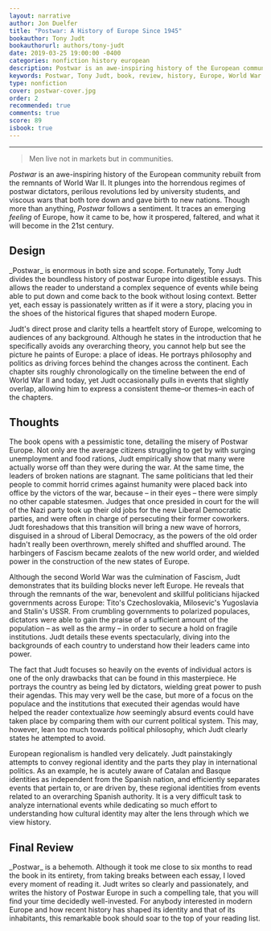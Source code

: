 ```yaml
---
layout: narrative
author: Jon Duelfer
title: "Postwar: A History of Europe Since 1945"
bookauthor: Tony Judt
bookauthorurl: authors/tony-judt
date: 2019-03-25 19:00:00 -0400
categories: nonfiction history european
description: Postwar is an awe-inspiring history of the European community rebuilt from the remnants of World War II. It plunges into the horrendous regimes of postwar dictators, perilous revolutions led by university students, and viscous wars that both tore down and gave birth to new nations.
keywords: Postwar, Tony Judt, book, review, history, Europe, World War II, European history, modern Europe, book review, nonfiction
type: nonfiction
cover: postwar-cover.jpg
order: 2
recommended: true
comments: true
score: 89
isbook: true
---
```

<hr/>

> Men live not in markets but in communities.

_Postwar_ is an awe-inspiring history of the European community rebuilt from the remnants of World War II. It plunges into the horrendous regimes of postwar dictators, perilous revolutions led by university students, and viscous wars that both tore down and gave birth to new nations. Though more than anything, _Postwar_ follows a sentiment. It traces an emerging _feeling_ of Europe, how it came to be, how it prospered, faltered, and what it will become in the 21st century.

<h2><strong>Design</strong></h2>
_Postwar_ is enormous in both size and scope. Fortunately, Tony Judt divides the boundless history of postwar Europe into digestible essays. This allows the reader to understand a complex sequence of events while being able to put down and come back to the book without losing context. Better yet, each essay is passionately written as if it were a story, placing you in the shoes of the historical figures that shaped modern Europe.

Judt's direct prose and clarity tells a heartfelt story of Europe, welcoming to audiences of any background. Although he states in the introduction that he specifically avoids any overarching theory, you cannot help but see the picture he paints of Europe: a place of ideas. He portrays philosophy and politics as driving forces behind the changes across the continent. Each chapter sits roughly chronologically on the timeline between the end of World War II and today, yet Judt occasionally pulls in events that slightly overlap, allowing him to express a consistent theme–or themes–in each of the chapters.

<h2><strong>Thoughts</strong></h2>
The book opens with a pessimistic tone, detailing the misery of Postwar Europe. Not only are the average citizens struggling to get by with surging unemployment and food rations, Judt empirically show that many were actually worse off than they were during the war. At the same time, the leaders of broken nations are stagnant. The same politicians that led their people to commit horrid crimes against humanity were placed back into office by the victors of the war, because – in their eyes – there were simply no other capable statesmen. Judges that once presided in court for the will of the Nazi party took up their old jobs for the new Liberal Democratic parties, and were often in charge of persecuting their former coworkers. Judt foreshadows that this transition will bring a new wave of horrors, disguised in a shroud of Liberal Democracy, as the powers of the old order hadn't really been overthrown, merely shifted and shuffled around. The harbingers of Fascism became zealots of the new world order, and wielded power in the construction of the new states of Europe.

Although the second World War was the culmination of Fascism, Judt demonstrates that its building blocks never left Europe. He reveals that through the remnants of the war, benevolent and skillful politicians hijacked governments across Europe: Tito's Czechoslovakia, Milosevic's Yugoslavia and Stalin's USSR. From crumbling governments to polarized populaces, dictators were able to gain the praise of a sufficient amount of the population – as well as the army – in order to secure a hold on fragile institutions. Judt details these events spectacularly, diving into the backgrounds of each country to understand how their leaders came into power.

The fact that Judt focuses so heavily on the events of individual actors is one of the only drawbacks that can be found in this masterpiece. He portrays the country as being led by dictators, wielding great power to push their agendas. This may very well be the case, but more of a focus on the populace and the institutions that executed their agendas would have helped the reader contextualize _how_ seemingly absurd events could have taken place by comparing them with our current political system. This may, however, lean too much towards political philosophy, which Judt clearly states he attempted to avoid.

European regionalism is handled very delicately. Judt painstakingly attempts to convey regional identity and the parts they play in international politics. As an example, he is acutely aware of Catalan and Basque identities as independent from the Spanish nation, and efficiently separates events that pertain to, or are driven by, these regional identities from events related to an overarching Spanish authority. It is a very difficult task to analyze international events while dedicating so much effort to understanding how cultural identity may alter the lens through which we view history. 

<h2><strong>Final Review</strong></h2>
_Postwar_ is a behemoth. Although it took me close to six months to read the book in its entirety, from taking breaks between each essay, I loved every moment of reading it. Judt writes so clearly and passionately, and writes the history of Postwar Europe in such a compelling tale, that you will find your time decidedly well-invested. For anybody interested in modern Europe and how recent history has shaped its identity and that of its inhabitants, this remarkable book should soar to the top of your reading list.